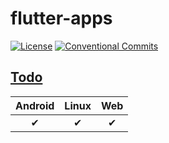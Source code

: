 # flutter-apps

[![License](https://img.shields.io/github/license/albinpk/flutter-apps)](./LICENSE)
[![Conventional Commits](https://img.shields.io/badge/Conventional%20Commits-1.0.0-%23FE5196?logo=conventionalcommits&logoColor=white)](https://conventionalcommits.org)

## [Todo](./000-todo/README.md)

| Android | Linux | Web |
| :-----: | :---: | :-: |
|    ✔    |   ✔   |  ✔  |
